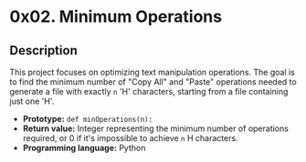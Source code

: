# 0x02. Minimum Operations

## Description

This project focuses on optimizing text manipulation operations. The goal is to find the minimum number of "Copy All" and "Paste" operations needed to generate a file with exactly `n` 'H' characters, starting from a file containing just one 'H'.


- **Prototype:** `def minOperations(n):`
- **Return value:** Integer representing the minimum number of operations required, or 0 if it's impossible to achieve `n` H characters.
- **Programming language:** Python
